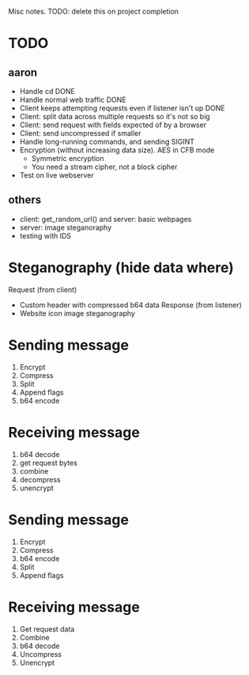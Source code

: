 Misc notes. TODO: delete this on project completion

# TODO
## aaron
- Handle cd DONE
- Handle normal web traffic DONE
- Client keeps attempting requests even if listener isn't up DONE
- Client: split data across multiple requests so it's not so big
- Client: send request with fields expected of by a browser
- Client: send uncompressed if smaller
- Handle long-running commands, and sending SIGINT
- Encryption (without increasing data size). AES in CFB mode
    - Symmetric encryption
    - You need a stream cipher, not a block cipher
- Test on live webserver
## others
- client: get_random_url() and server: basic webpages
- server: image steganoraphy
- testing with IDS


# Steganography (hide data where)
Request (from client)
- Custom header with compressed b64 data
Response (from listener)
- Website icon image steganography


# Sending message
1. Encrypt
2. Compress
3. Split
4. Append flags
5. b64 encode
# Receiving message
1. b64 decode
2. get request bytes
3. combine
4. decompress
5. unencrypt


# Sending message
1. Encrypt
2. Compress
3. b64 encode
4. Split
5. Append flags

# Receiving message
1. Get request data
2. Combine
3. b64 decode
4. Uncompress
5. Unencrypt